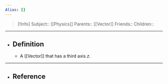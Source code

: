 ```yaml
---
Alias: []
---
```

> [!Info]
> Subject:: [[Physics]]
> Parents:: [[Vector]]
> Friends:: 
> Children:: 
---
- ## Definition
	- A [[Vector]] that has a third axis $z$.
---
- ## Reference